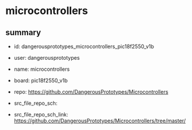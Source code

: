 # microcontrollers
 
## summary 
* id: dangerousprototypes_microcontrollers_pic18f2550_v1b
* user: dangerousprototypes
* name: microcontrollers
* board: pic18f2550_v1b
* repo: https://github.com/DangerousPrototypes/Microcontrollers



* src_file_repo_sch: 
* src_file_repo_sch_link: https://github.com/DangerousPrototypes/Microcontrollers/tree/master/






